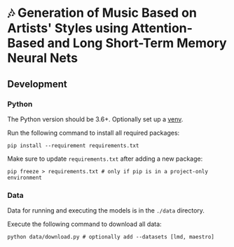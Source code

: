 # 🎶 Generation of Music Based on Artists' Styles using Attention-Based and Long Short-Term Memory Neural Nets

## Development

### Python

The Python version should be 3.6+. Optionally set up
a [venv](https://docs.python.org/3/library/venv.html).

Run the following command to install all required packages:

```shell
pip install --requirement requirements.txt 
```

Make sure to update `requirements.txt` after adding a new package:

```shell
pip freeze > requirements.txt # only if pip is in a project-only environment
```

### Data

Data for running and executing the models is in the `./data` directory.

Execute the following command to download all data:

```shell
python data/download.py # optionally add --datasets [lmd, maestro]
```
